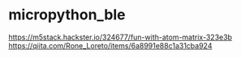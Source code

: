 # micropython_ble
https://m5stack.hackster.io/324677/fun-with-atom-matrix-323e3b
https://qiita.com/Rone_Loreto/items/6a8991e88c1a31cba924

